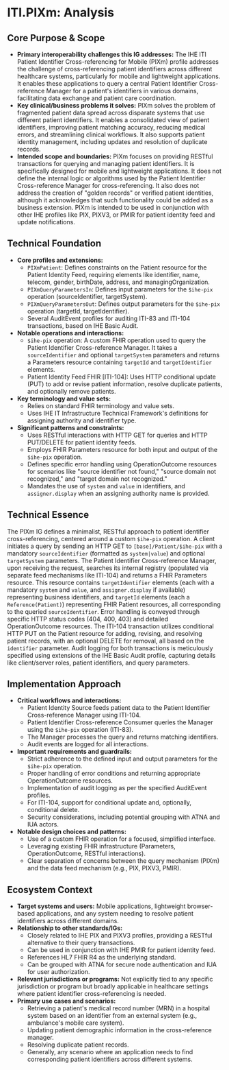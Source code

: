 # ITI.PIXm: Analysis

## Core Purpose & Scope

-   **Primary interoperability challenges this IG addresses:** The IHE ITI Patient Identifier Cross-referencing for Mobile (PIXm) profile addresses the challenge of cross-referencing patient identifiers across different healthcare systems, particularly for mobile and lightweight applications. It enables these applications to query a central Patient Identifier Cross-reference Manager for a patient's identifiers in various domains, facilitating data exchange and patient care coordination.
-   **Key clinical/business problems it solves:** PIXm solves the problem of fragmented patient data spread across disparate systems that use different patient identifiers. It enables a consolidated view of patient identifiers, improving patient matching accuracy, reducing medical errors, and streamlining clinical workflows. It also supports patient identity management, including updates and resolution of duplicate records.
-   **Intended scope and boundaries:** PIXm focuses on providing RESTful transactions for querying and managing patient identifiers. It is specifically designed for mobile and lightweight applications. It does not define the internal logic or algorithms used by the Patient Identifier Cross-reference Manager for cross-referencing. It also does not address the creation of "golden records" or verified patient identities, although it acknowledges that such functionality could be added as a business extension. PIXm is intended to be used in conjunction with other IHE profiles like PIX, PIXV3, or PMIR for patient identity feed and update notifications.

## Technical Foundation

-   **Core profiles and extensions:**
    -   `PIXmPatient`: Defines constraints on the Patient resource for the Patient Identity Feed, requiring elements like identifier, name, telecom, gender, birthDate, address, and managingOrganization.
    -   `PIXmQueryParametersIn`: Defines input parameters for the `$ihe-pix` operation (sourceIdentifier, targetSystem).
    -   `PIXmQueryParametersOut`: Defines output parameters for the `$ihe-pix` operation (targetId, targetIdentifier).
    -   Several AuditEvent profiles for auditing ITI-83 and ITI-104 transactions, based on IHE Basic Audit.
-   **Notable operations and interactions:**
    -   `$ihe-pix` operation: A custom FHIR operation used to query the Patient Identifier Cross-reference Manager. It takes a `sourceIdentifier` and optional `targetSystem` parameters and returns a Parameters resource containing `targetId` and `targetIdentifier` elements.
    -   Patient Identity Feed FHIR \[ITI-104\]: Uses HTTP conditional update (PUT) to add or revise patient information, resolve duplicate patients, and optionally remove patients.
-   **Key terminology and value sets:**
    -   Relies on standard FHIR terminology and value sets.
    -   Uses IHE IT Infrastructure Technical Framework's definitions for assigning authority and identifier type.
-   **Significant patterns and constraints:**
    -   Uses RESTful interactions with HTTP GET for queries and HTTP PUT/DELETE for patient identity feeds.
    -   Employs FHIR Parameters resource for both input and output of the `$ihe-pix` operation.
    -   Defines specific error handling using OperationOutcome resources for scenarios like "source identifier not found," "source domain not recognized," and "target domain not recognized."
    -   Mandates the use of `system` and `value` in identifiers, and `assigner.display` when an assigning authority name is provided.

## Technical Essence

The PIXm IG defines a minimalist, RESTful approach to patient identifier cross-referencing, centered around a custom `$ihe-pix` operation. A client initiates a query by sending an HTTP GET to `[base]/Patient/$ihe-pix` with a mandatory `sourceIdentifier` (formatted as `system|value`) and optional `targetSystem` parameters. The Patient Identifier Cross-reference Manager, upon receiving the request, searches its internal registry (populated via separate feed mechanisms like ITI-104) and returns a FHIR Parameters resource. This resource contains `targetIdentifier` elements (each with a mandatory `system` and `value`, and `assigner.display` if available) representing business identifiers, and `targetId` elements (each a `Reference(Patient)`) representing FHIR Patient resources, all corresponding to the queried `sourceIdentifier`. Error handling is conveyed through specific HTTP status codes (404, 400, 403) and detailed OperationOutcome resources. The ITI-104 transaction utilizes conditional HTTP PUT on the Patient resource for adding, revising, and resolving patient records, with an optional DELETE for removal, all based on the `identifier` parameter. Audit logging for both transactions is meticulously specified using extensions of the IHE Basic Audit profile, capturing details like client/server roles, patient identifiers, and query parameters.

## Implementation Approach

-   **Critical workflows and interactions:**
    -   Patient Identity Source feeds patient data to the Patient Identifier Cross-reference Manager using ITI-104.
    -   Patient Identifier Cross-reference Consumer queries the Manager using the `$ihe-pix` operation (ITI-83).
    -   The Manager processes the query and returns matching identifiers.
    -   Audit events are logged for all interactions.
-   **Important requirements and guardrails:**
    -   Strict adherence to the defined input and output parameters for the `$ihe-pix` operation.
    -   Proper handling of error conditions and returning appropriate OperationOutcome resources.
    -   Implementation of audit logging as per the specified AuditEvent profiles.
    -   For ITI-104, support for conditional update and, optionally, conditional delete.
    -   Security considerations, including potential grouping with ATNA and IUA actors.
-   **Notable design choices and patterns:**
    -   Use of a custom FHIR operation for a focused, simplified interface.
    -   Leveraging existing FHIR infrastructure (Parameters, OperationOutcome, RESTful interactions).
    -   Clear separation of concerns between the query mechanism (PIXm) and the data feed mechanism (e.g., PIX, PIXV3, PMIR).

## Ecosystem Context

-   **Target systems and users:** Mobile applications, lightweight browser-based applications, and any system needing to resolve patient identifiers across different domains.
-   **Relationship to other standards/IGs:**
    -   Closely related to IHE PIX and PIXV3 profiles, providing a RESTful alternative to their query transactions.
    -   Can be used in conjunction with IHE PMIR for patient identity feed.
    -   References HL7 FHIR R4 as the underlying standard.
    -   Can be grouped with ATNA for secure node authentication and IUA for user authorization.
-   **Relevant jurisdictions or programs:** Not explicitly tied to any specific jurisdiction or program but broadly applicable in healthcare settings where patient identifier cross-referencing is needed.
-   **Primary use cases and scenarios:**
    -   Retrieving a patient's medical record number (MRN) in a hospital system based on an identifier from an external system (e.g., ambulance's mobile care system).
    -   Updating patient demographic information in the cross-reference manager.
    -   Resolving duplicate patient records.
    -   Generally, any scenario where an application needs to find corresponding patient identifiers across different systems.
